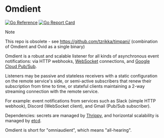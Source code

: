 # Omdient

[![Go Reference](https://pkg.go.dev/badge/github.com/tzrikka/omdient.svg)](https://pkg.go.dev/github.com/tzrikka/omdient)
[![Go Report Card](https://goreportcard.com/badge/github.com/tzrikka/omdient)](https://goreportcard.com/report/github.com/tzrikka/omdient)

> [!NOTE]
> This repo is obsolete - see https://github.com/tzrikka/timpani/ (combination of Omdient and Ovid as a single binary)

Omdient is a robust and scalable listener for all kinds of asynchronous event notifications: via HTTP webhooks, [WebSocket](https://en.wikipedia.org/wiki/WebSocket) connections, and [Google Cloud Pub/Sub](https://cloud.google.com/pubsub/docs/overview).

Listeners may be passive and stateless receivers with a static configuration on the remote service's side, or semi-active subscribers that renew their subscription from time to time, or stateful clients maintaining a 2-way streaming connection with the remote service.

For example: event notifications from services such as Slack (simple HTTP webhook), Discord (WebSocket client), and Gmail (Pub/Sub subscriber).

Dependencies: secrets are managed by [Thrippy](https://github.com/tzrikka/thrippy), and horizontal scalability is managed by [etcd](https://etcd.io/).

Omdient is short for "omniaudient", which means "all-hearing".

